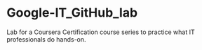 # Google-IT_GitHub_lab
Lab for a Coursera Certification course series to practice what IT professionals do hands-on.

